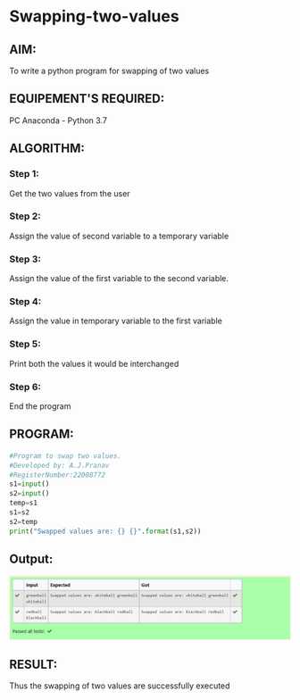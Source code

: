 # Swapping-two-values
## AIM:
To write a python program for swapping of two values
## EQUIPEMENT'S REQUIRED: 
PC
Anaconda - Python 3.7
## ALGORITHM: 
### Step 1:
Get the two values from the user
### Step 2: 
Assign the value of second variable to a temporary variable 
### Step 3: 
Assign the value of the first variable to the second variable.
### Step 4:  
Assign the value in temporary variable to the first variable
### Step 5: 
Print both the values it would be interchanged
### Step 6: 
End the program
## PROGRAM:
```python
#Program to swap two values.
#Developed by: A.J.Pranav
#RegisterNumber:22008772
s1=input()
s2=input()
temp=s1
s1=s2
s2=temp
print("Swapped values are: {} {}".format(s1,s2))
```
## Output:
![label](./swap2var.png)

## RESULT:
Thus the swapping of two values are successfully executed



